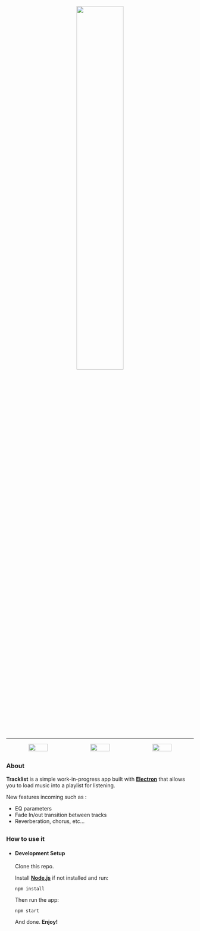 <div align="center">
<img src="https://i.ibb.co/QjSHzMX/tracklist.png" style="width:50%">
</div>

---

<div align="center" style="display:flex;justify-content:space-evenly">
<img src="https://i.ibb.co/JrjRZxk/github1.png" style="width:32%">
<img src="https://i.ibb.co/p1jCKFm/github2.png" style="width:32%">
<img src="https://i.ibb.co/M2b3s0g/github3.png" style="width:32%">
</div>

## 

### About

**Tracklist** is a simple work-in-progress app built with <a href="https://electronjs.org" target="_blank"> **Electron**</a> that allows you to load music into a playlist for listening.

New features incoming such as : 
- EQ parameters
- Fade In/out transition between tracks
- Reverberation, chorus, etc...

## 

### How to use it

- #### Development Setup

	Clone this repo.

	Install <a target="_blank" href="https://nodejs.org/">**Node.js**</a> if not installed and run:

	`npm install`

	Then run the app:
	
	`npm start`
	
	And done. **Enjoy!**

